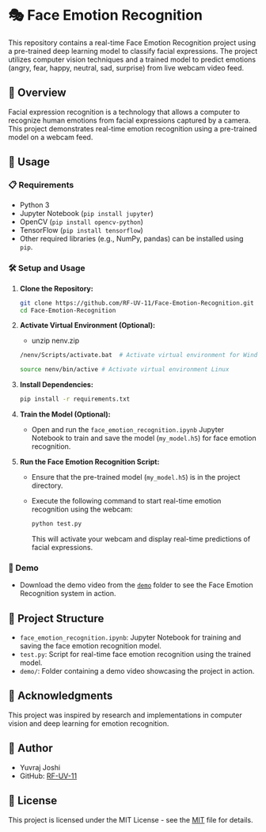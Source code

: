
# 🎭 Face Emotion Recognition

This repository contains a real-time Face Emotion Recognition project using a pre-trained deep learning model to classify facial expressions. The project utilizes computer vision techniques and a trained model to predict emotions (angry, fear, happy, neutral, sad, surprise) from live webcam video feed.

## 🌟 Overview

Facial expression recognition is a technology that allows a computer to recognize human emotions from facial expressions captured by a camera. This project demonstrates real-time emotion recognition using a pre-trained model on a webcam feed.

## 🚀 Usage

### 📋 Requirements

- Python 3
- Jupyter Notebook (`pip install jupyter`)
- OpenCV (`pip install opencv-python`)
- TensorFlow (`pip install tensorflow`)
- Other required libraries (e.g., NumPy, pandas) can be installed using `pip`.

### 🛠️ Setup and Usage

1. **Clone the Repository:**

   ```bash
   git clone https://github.com/RF-UV-11/Face-Emotion-Recognition.git
   cd Face-Emotion-Recognition
   ```

2. **Activate Virtual Environment (Optional):**
   - unzip nenv.zip

   ```bash
   /nenv/Scripts/activate.bat  # Activate virtual environment for Windows
   ```
   ```bash
   source nenv/bin/active # Activate virtual environment Linux
   ```

4. **Install Dependencies:**

   ```bash
   pip install -r requirements.txt
   ```

5. **Train the Model (Optional):**

   - Open and run the `face_emotion_recognition.ipynb` Jupyter Notebook to train and save the model (`my_model.h5`) for face emotion recognition.

6. **Run the Face Emotion Recognition Script:**

   - Ensure that the pre-trained model (`my_model.h5`) is in the project directory.
   - Execute the following command to start real-time emotion recognition using the webcam:

     ```bash
     python test.py
     ```

     This will activate your webcam and display real-time predictions of facial expressions.

### 🎥 Demo

- Download the demo video from the [`demo`](demo/) folder to see the Face Emotion Recognition system in action.

## 📂 Project Structure

- `face_emotion_recognition.ipynb`: Jupyter Notebook for training and saving the face emotion recognition model.
- `test.py`: Script for real-time face emotion recognition using the trained model.
- `demo/`: Folder containing a demo video showcasing the project in action.

## 🙏 Acknowledgments

This project was inspired by research and implementations in computer vision and deep learning for emotion recognition.

## 👤 Author

- Yuvraj Joshi
- GitHub: [RF-UV-11](https://github.com/RF-UV-11)

## 📝 License

This project is licensed under the MIT License - see the [MIT](https://choosealicense.com/licenses/mit/) file for details.
